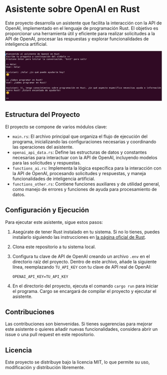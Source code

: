 
# Asistente sobre OpenAI en Rust

Este proyecto desarrolla un asistente que facilita la interacción con la API de OpenAI, implementado en el lenguaje de programación Rust. El objetivo es proporcionar una herramienta útil y eficiente para realizar solicitudes a la API de OpenAI, procesar las respuestas y explorar funcionalidades de inteligencia artificial.

![](images/pantalla_ejemplo_openai_rust.png)

## Estructura del Proyecto

El proyecto se compone de varios módulos clave:

- `main.rs`: El archivo principal que organiza el flujo de ejecución del programa, inicializando las configuraciones necesarias y coordinando las operaciones del asistente.
- `openai_api_data.rs`: Define las estructuras de datos y constantes necesarias para interactuar con la API de OpenAI, incluyendo modelos para las solicitudes y respuestas.
- `functions_ai.rs`: Implementa la lógica específica para la interacción con la API de OpenAI, procesando solicitudes y respuestas, y maneja funcionalidades de inteligencia artificial.
- `functions_other.rs`: Contiene funciones auxiliares y de utilidad general, como manejo de errores y funciones de ayuda para procesamiento de datos.

## Configuración y Ejecución

Para ejecutar este asistente, sigue estos pasos:

1. Asegúrate de tener Rust instalado en tu sistema. Si no lo tienes, puedes instalarlo siguiendo las instrucciones en [la página oficial de Rust](https://www.rust-lang.org/tools/install).

2. Clona este repositorio a tu sistema local.

3. Configura tu clave de API de OpenAI creando un archivo `.env` en el directorio raíz del proyecto. Dentro de este archivo, añade la siguiente línea, reemplazando `TU_API_KEY` con tu clave de API real de OpenAI:
    ```
    OPENAI_API_KEY=TU_API_KEY
    ```

4. En el directorio del proyecto, ejecuta el comando `cargo run` para iniciar el programa. Cargo se encargará de compilar el proyecto y ejecutar el asistente.

## Contribuciones

Las contribuciones son bienvenidas. Si tienes sugerencias para mejorar este asistente o quieres añadir nuevas funcionalidades, considera abrir un issue o una pull request en este repositorio.

## Licencia

Este proyecto se distribuye bajo la licencia MIT, lo que permite su uso, modificación y distribución libremente.